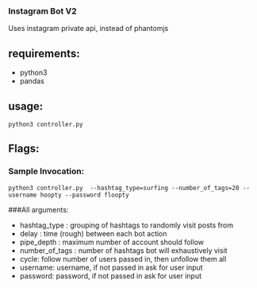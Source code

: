 ### Instagram Bot V2
Uses instagram private api, instead of phantomjs

## requirements:
* python3
* pandas

## usage:
  ```shell  
  python3 controller.py
  ```

## Flags:

### Sample Invocation:

```shell
python3 controller.py  --hashtag_type=surfing --number_of_tags=20 --username hoopty --password floopty
```

###All arguments:
* hashtag_type : grouping of hashtags to randomly visit posts from
* delay : time (rough) between each bot action
* pipe_depth : maximum number of account should follow
* number_of_tags : number of hashtags bot will exhaustively visit
* cycle: follow number of users passed in, then unfollow them all
* username: username, if not passed in ask for user input
* password: password, if not passed in ask for user input
